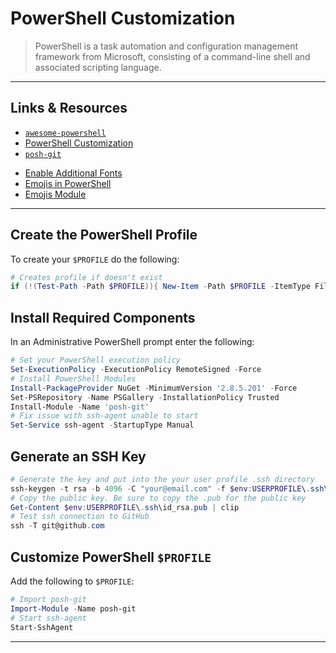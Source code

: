 
# PowerShell Customization

> PowerShell is a task automation and configuration management framework from Microsoft, consisting of a command-line shell and associated scripting language.

---

## Links & Resources

- [`awesome-powershell`](https://github.com/janikvonrotz/awesome-powershell)
- [PowerShell Customization](https://hodgkins.io/ultimate-powershell-prompt-and-git-setup)
- [`posh-git`](https://github.com/dahlbyk/posh-git)

[]()

- [Enable Additional Fonts](https://www.howtogeek.com/howto/windows-vista/stupid-geek-tricks-enable-more-fonts-for-the-windows-command-prompt/)
- [Emojis in PowerShell](https://artofshell.com/2016/04/emojis-in-powershell-yes/)
- [Emojis Module](https://www.powershellgallery.com/packages/Emojis/0.1)

---

## Create the PowerShell Profile

To create your `$PROFILE` do the following:

```powershell
# Creates profile if doesn't exist
if (!(Test-Path -Path $PROFILE)){ New-Item -Path $PROFILE -ItemType File }
```

## Install Required Components

In an Administrative PowerShell prompt enter the following:

```powershell
# Set your PowerShell execution policy
Set-ExecutionPolicy -ExecutionPolicy RemoteSigned -Force
# Install PowerShell Modules
Install-PackageProvider NuGet -MinimumVersion '2.8.5.201' -Force
Set-PSRepository -Name PSGallery -InstallationPolicy Trusted
Install-Module -Name 'posh-git'
# Fix issue with ssh-agent unable to start
Set-Service ssh-agent -StartupType Manual
```

## Generate an SSH Key

```powershell
# Generate the key and put into the your user profile .ssh directory
ssh-keygen -t rsa -b 4096 -C "your@email.com" -f $env:USERPROFILE\.ssh\id_rsa
# Copy the public key. Be sure to copy the .pub for the public key
Get-Content $env:USERPROFILE\.ssh\id_rsa.pub | clip
# Test ssh connection to GitHub
ssh -T git@github.com
```

## Customize PowerShell `$PROFILE`

Add the following to `$PROFILE`:

```powershell
# Import posh-git
Import-Module -Name posh-git
# Start ssh-agent
Start-SshAgent
```

---
